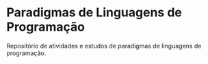 # Paradigmas de Linguagens de Programação

Repositório de atividades e estudos de paradigmas de linguagens de programação.
